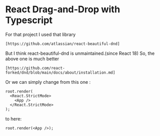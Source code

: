 # React Drag-and-Drop with Typescript

For that project I used that library

```
[https://github.com/atlassian/react-beautiful-dnd]
```

But I think react-beautiful-dnd is unmaintained.(since React 18)
So, the above one is much better

```
[https://github.com/react-forked/dnd/blob/main/docs/about/installation.md]
```

Or we can simply change
from this one :

```
root.render(
  <React.StrictMode>
    <App />
  </React.StrictMode>
);
```

to here:

```
root.render(<App />);
```
